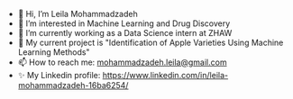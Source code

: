 - 👋 Hi, I’m Leila Mohammadzadeh
- 👀 I’m interested in Machine Learning and Drug Discovery
- 🌱 I’m currently working as a Data Science intern at ZHAW
- 💞️ My current project is "Identification of Apple Varieties Using Machine Learning Methods"
- 📫 How to reach me: mohammadzadeh.leila@gmail.com
- ✨ My Linkedin profile: https://www.linkedin.com/in/leila-mohammadzadeh-16ba6254/
